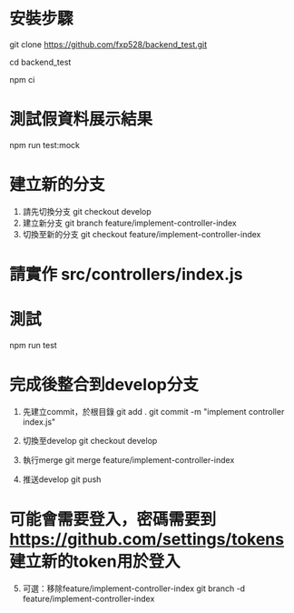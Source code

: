 # 安裝步驟
git clone https://github.com/fxp528/backend_test.git

cd backend_test

npm ci

# 測試假資料展示結果
npm run test:mock

# 建立新的分支
1. 請先切換分支
git checkout develop
2. 建立新分支
git branch feature/implement-controller-index
3. 切換至新的分支
git checkout feature/implement-controller-index

# 請實作 src/controllers/index.js

# 測試
npm run test

# 完成後整合到develop分支
1. 先建立commit，於根目錄
git add .
git commit -m "implement controller index.js"

2. 切換至develop
git checkout develop

3. 執行merge
git merge feature/implement-controller-index

4. 推送develop
git push
# 可能會需要登入，密碼需要到 https://github.com/settings/tokens 建立新的token用於登入

5. 可選：移除feature/implement-controller-index
git branch -d feature/implement-controller-index